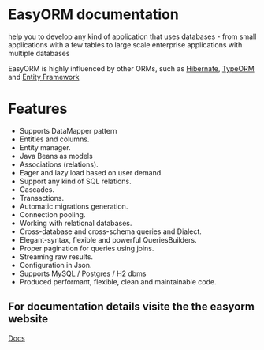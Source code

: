 # EasyORM documentation

help you to develop any kind of application that uses databases - from small applications with a few tables to large scale enterprise applications with multiple databases

EasyORM is highly influenced by other ORMs, such as [Hibernate](http://hibernate.org/orm/), [TypeORM](https://typeorm.io/) and [Entity Framework](https://www.asp.net/entity-framework) 

# Features

- Supports DataMapper pattern
- Entities and columns.
- Entity manager.
- Java Beans as models
- Associations (relations).
- Eager and lazy load based on user demand.
- Support any kind of SQL relations.
- Cascades.
- Transactions.
- Automatic migrations generation.
- Connection pooling.
- Working with relational databases.
- Cross-database and cross-schema queries and Dialect.
- Elegant-syntax, flexible and powerful QueriesBuilders.
- Proper pagination for queries using joins.
- Streaming raw results.
- Configuration in Json.
- Supports MySQL / Postgres / H2 dbms
- Produced performant, flexible, clean and maintainable code.

## For documentation details visite the the easyorm website

[Docs](https://oussama-el-amrani.github.io/ormFramework-website/)
